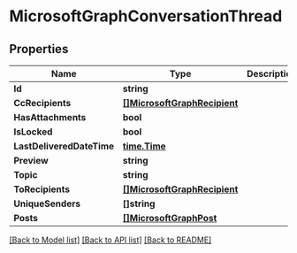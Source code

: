 # MicrosoftGraphConversationThread

## Properties

Name | Type | Description | Notes
------------ | ------------- | ------------- | -------------
**Id** | **string** |  | [optional] 
**CcRecipients** | [**[]MicrosoftGraphRecipient**](microsoft.graph.recipient.md) |  | [optional] 
**HasAttachments** | **bool** |  | [optional] 
**IsLocked** | **bool** |  | [optional] 
**LastDeliveredDateTime** | [**time.Time**](time.Time.md) |  | [optional] 
**Preview** | **string** |  | [optional] 
**Topic** | **string** |  | [optional] 
**ToRecipients** | [**[]MicrosoftGraphRecipient**](microsoft.graph.recipient.md) |  | [optional] 
**UniqueSenders** | **[]string** |  | [optional] 
**Posts** | [**[]MicrosoftGraphPost**](microsoft.graph.post.md) |  | [optional] 

[[Back to Model list]](../README.md#documentation-for-models) [[Back to API list]](../README.md#documentation-for-api-endpoints) [[Back to README]](../README.md)


